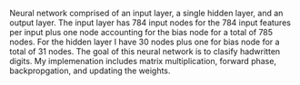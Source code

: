Neural network comprised of an input layer, a single hidden layer, and an output layer. 
The input layer has 784 input nodes for the 784 input features per input plus one node accounting for the bias node for a total of 785 nodes.
For the hidden layer I have 30 nodes plus one for bias node for a total of 31 nodes.
The goal of this neural network is to clasify hadwritten digits.
My implemenation includes matrix multiplication, forward phase, backpropgation, and updating the weights.
